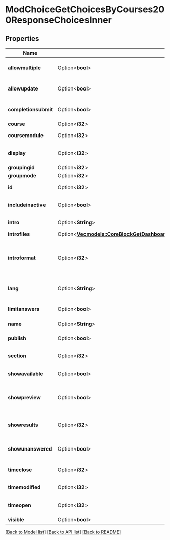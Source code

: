 # ModChoiceGetChoicesByCourses200ResponseChoicesInner

## Properties

Name | Type | Description | Notes
------------ | ------------- | ------------- | -------------
**allowmultiple** | Option<**bool**> | Allow multiple choices | [optional][default to null]
**allowupdate** | Option<**bool**> | Allow update | [optional][default to null]
**completionsubmit** | Option<**bool**> | Completion on user submission | [optional][default to null]
**course** | Option<**i32**> | Course id | [optional]
**coursemodule** | Option<**i32**> | Course module id | [optional]
**display** | Option<**i32**> | Display mode (vertical, horizontal) | [optional][default to null]
**groupingid** | Option<**i32**> | Group id | [optional]
**groupmode** | Option<**i32**> | Group mode | [optional]
**id** | Option<**i32**> | Activity instance id | [optional]
**includeinactive** | Option<**bool**> | Include inactive users | [optional][default to null]
**intro** | Option<**String**> | Activity introduction | [optional]
**introfiles** | Option<[**Vec<models::CoreBlockGetDashboardBlocks200ResponseBlocksInnerContentsFilesInner>**](core_block_get_dashboard_blocks_200_response_blocks_inner_contents_files_inner.md)> |  | [optional]
**introformat** | Option<**i32**> | intro format (1 = HTML, 0 = MOODLE, 2 = PLAIN, or 4 = MARKDOWN) | [optional]
**lang** | Option<**String**> | Forced activity language | [optional]
**limitanswers** | Option<**bool**> | Limit unswers | [optional][default to null]
**name** | Option<**String**> | Activity name | [optional]
**publish** | Option<**bool**> | If choice is published | [optional][default to null]
**section** | Option<**i32**> | Course section id | [optional]
**showavailable** | Option<**bool**> | Show available spaces | [optional][default to null]
**showpreview** | Option<**bool**> | Show preview before timeopen | [optional][default to null]
**showresults** | Option<**i32**> | 0 never, 1 after answer, 2 after close, 3 always | [optional][default to null]
**showunanswered** | Option<**bool**> | Show users who not answered yet | [optional][default to null]
**timeclose** | Option<**i32**> | Date of closing validity | [optional][default to null]
**timemodified** | Option<**i32**> | Time of last modification | [optional]
**timeopen** | Option<**i32**> | Date of opening validity | [optional][default to null]
**visible** | Option<**bool**> | Visible | [optional]

[[Back to Model list]](../README.md#documentation-for-models) [[Back to API list]](../README.md#documentation-for-api-endpoints) [[Back to README]](../README.md)


